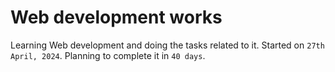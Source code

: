 # Web development works

Learning Web development and doing the tasks related to it.
Started on `27th April, 2024`. Planning to complete it in `40 days`.
